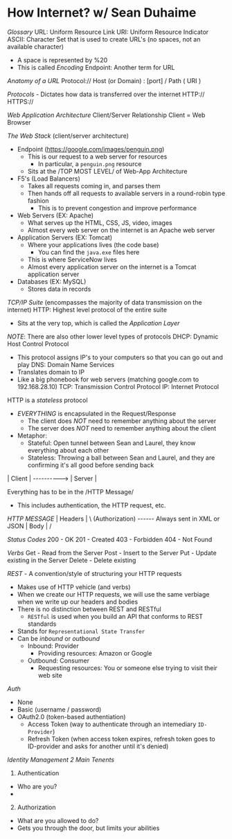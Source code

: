 # How Internet? w/ Sean Duhaime


_Glossary_
URL: Uniform Resource Link
URI: Uniform Resource Indicator
ASCII: Character Set that is used to create URL's (no spaces, not an available character)
  - A space is represented by %20
  - This is called *Encoding*
Endpoint: Another term for URL


*Anatomy of a URL*
Protocol:// Host (or Domain) : [port] / Path ( URI ) 

*Protocols* - Dictates how data is transferred over the internet
HTTP://
HTTPS://


*Web Application Architecture*
Client/Server Relationship
Client = Web Browser

_*The Web Stack*_ (client/server architecture)
- Endpoint (https://google.com/images/penguin.png)
  - This is our request to a web server for resources
    - In particular, a `penguin.png` resource
  - Sits at the /TOP MOST LEVEL/ of Web-App Architecture
- F5's (Load Balancers)
  - Takes all requests coming in, and parses them
  - Then hands off all requests to available servers in a round-robin type fashion
    - This is to prevent congestion and improve performance
- Web Servers (EX: Apache)
  - What serves up the HTML, CSS, JS, video, images
  - Almost every web server on the internet is an Apache web server
- Application Servers (EX: Tomcat)
  - Where your applications lives (the code base)
    - You can find the `java.exe` files here
  - This is where ServiceNow lives
  - Almost every application server on the internet is a Tomcat application server
- Databases (EX: MySQL)
  - Stores data in records

*TCP/IP Suite* (encompasses the majority of data transmission on the internet)
HTTP: Highest level protocol of the entire suite
  - Sits at the very top, which is called the _Application Layer_

*NOTE*: There are also other lower level types of protocols
DHCP: Dynamic Host Control Protocol
  - This protocol assigns IP's to your computers so that you can go out and play
DNS: Domain Name Services
  - Translates domain to IP
  - Like a big phonebook for web servers (matching google.com to 192.168.28.10)
TCP: Transmission Control Protocol
IP: Internet Protocol



HTTP is a _stateless_ protocol
- _EVERYTHING_ is encapsulated in the Request/Response
  - The client does *NOT* need to remember anything about the server
  - The server does *NOT* need to remember anything about the client
- Metaphor:
  - Stateful: Open tunnel between Sean and Laurel, they know everything about each other
  - Stateless: Throwing a ball between Sean and Laurel, and they are confirming it's all good before sending back 


| Client | ----------> | Server |

Everything has to be in the /HTTP Message/
- This includes authentication, the HTTP request, etc.

_*HTTP MESSAGE*_
| Headers |   \  (Authorization)
		------ Always sent in XML or JSON
|  Body   |   /


*Status Codes*
200 - OK
201 - Created
403 - Forbidden
404 - Not Found

*Verbs*
Get - Read from the Server
Post - Insert to the Server
Put - Update existing in the Server 
Delete - Delete existing

*REST* - A convention/style of structuring your HTTP requests
- Makes use of HTTP vehicle (and verbs)
- When we create our HTTP requests, we will use the same verbiage when we write up our headers and bodies
- There is no distinction between REST and RESTful
  - `RESTful` is used when you build an API that conforms to REST standards
- Stands for `Representational State Transfer`
- Can be _inbound_ or _outbound_
  - Inbound: Provider
    - Providing resources: Amazon or Google
  - Outbound: Consumer
    - Requesting resources: You or someone else trying to visit their web site

*Auth*
- None
- Basic (username / password)
- OAuth2.0 (token-based authentiation)
  - Access Token (way to authenticate through an intemediary `ID-Provider`)
  - Refresh Token (when access token expires, refresh token goes to ID-provider and asks for another until it's denied)


*Identity Management*
_2 Main Tenents_
1. Authentication
  - Who are you?
  - 
2. Authorization
  - What are you allowed to do?
  - Gets you through the door, but limits your abilities



















